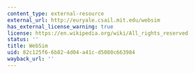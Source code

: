 ```yaml
---
content_type: external-resource
external_url: http://euryale.csail.mit.edu/websim
has_external_license_warning: true
license: https://en.wikipedia.org/wiki/All_rights_reserved
status: ''
title: WebSim
uid: 82c125f6-6b82-4d04-a41c-d5080c663984
wayback_url: ''
---
```

